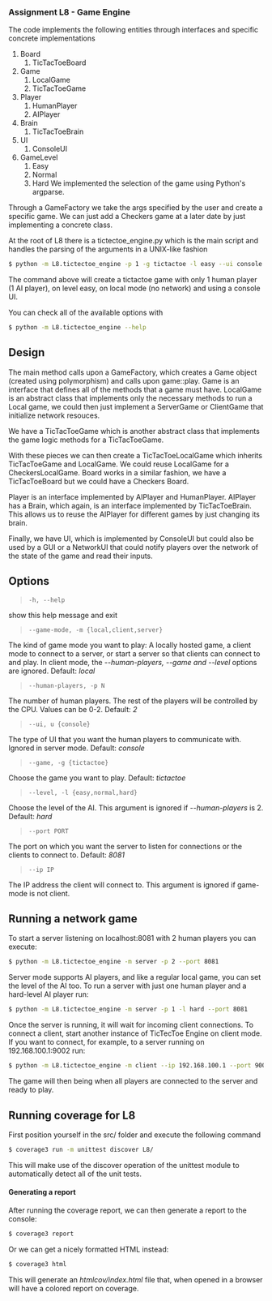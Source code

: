 ### Assignment L8 - Game Engine
The code implements the following entities through interfaces and specific concrete implementations
1. Board
    1. TicTacToeBoard
2. Game
    1. LocalGame
    1. TicTacToeGame
3. Player
    1. HumanPlayer
    1. AIPlayer
4. Brain
    1. TicTacToeBrain
5. UI
    1. ConsoleUI
6. GameLevel
    1. Easy
    1. Normal
    1. Hard
We implemented the selection of the game using Python's argparse.

Through a GameFactory we take the args specified by the user and create a specific game.
We can just add a Checkers game at a later date by just implementing a concrete class.

At the root of L8 there is a tictectoe_engine.py which is the main script and handles the parsing of the arguments in a UNIX-like fashion

```bash
$ python -m L8.tictectoe_engine -p 1 -g tictactoe -l easy --ui console -m local
```
The command above will create a tictactoe game with only 1 human player (1 AI player), on level easy, on local mode (no network) and using a console UI.

You can check all of the available options with
```bash
$ python -m L8.tictectoe_engine --help
```
## Design
The main method calls upon a GameFactory, which creates a Game object (created using polymorphism) and calls upon game::play. Game is an interface that defines all of the methods that a game must have. LocalGame is an abstract class that implements only the necessary methods to run a Local game, we could then just implement a ServerGame or ClientGame that initialize network resouces.

We have a TicTacToeGame which is another abstract class that implements the game logic methods for a TicTacToeGame.

With these pieces we can then create a TicTacToeLocalGame which inherits TicTacToeGame and LocalGame. We could reuse LocalGame for a CheckersLocalGame. Board works in a similar fashion, we have a TicTacToeBoard but we could have a Checkers Board.

Player is an interface implemented by AIPlayer and HumanPlayer. AIPlayer has a Brain, which again, is an interface implemented by TicTacToeBrain. This allows us to reuse the AIPlayer for different games by just changing its brain.

Finally, we have UI, which is implemented by ConsoleUI but could also be used by a GUI or a NetworkUI that could notify players over the network of the state of the game and read their inputs.
## Options
> `-h, --help`

show this help message and exit

> `--game-mode, -m {local,client,server}`

The kind of game mode you want to play: A locally hosted game, a client mode to connect to a server, or start a server
so that clients can connect to and play. In client mode, the *--human-players, --game and --level* options are ignored. 
Default: *local*

> `--human-players, -p N`

The number of human players. The rest of the players will be controlled by the CPU. Values can be 0-2. Default: *2*

> `--ui, u {console}`

The type of UI that you want the human players to communicate with. Ignored in server mode. Default: *console*

> `--game, -g {tictactoe}`

Choose the game you want to play. Default: *tictactoe*

> `--level, -l {easy,normal,hard}`

Choose the level of the AI. This argument is ignored if *--human-players* is 2. Default: *hard*

> `--port PORT`

The port on which you want the server to listen for connections or the clients to connect to. Default: *8081*

> `--ip IP`

The IP address the client will connect to. This argument is ignored if game-mode is not client.


## Running a network game
To start a server listening on localhost:8081 with 2 human players you can execute:
```bash
$ python -m L8.tictectoe_engine -m server -p 2 --port 8081
```
Server mode supports AI players, and like a regular local game, you can set the level of the AI too. To run a server
with just one human player and a hard-level AI player run:
```bash
$ python -m L8.tictectoe_engine -m server -p 1 -l hard --port 8081
```
Once the server is running, it will wait for incoming client connections. To connect a client, start another instance of
TicTecToe Engine on client mode. If you want to connect, for example, to a server running on 192.168.100.1:9002 run:
```bash
$ python -m L8.tictectoe_engine -m client --ip 192.168.100.1 --port 9002
```
The game will then being when all players are connected to the server and ready to play.

## Running coverage for L8
First position yourself in the src/ folder and execute the following command
```bash
$ coverage3 run -m unittest discover L8/
```

This will make use of the discover operation of the unittest module to automatically detect all of the unit tests.

#### Generating a report
After running the coverage report, we can then generate a report to the console:
```bash
$ coverage3 report
```
Or we can get a nicely formatted HTML instead:
```bash
$ coverage3 html
```
This will generate an _htmlcov/index.html_ file that, when opened in a browser will have a colored report on coverage.